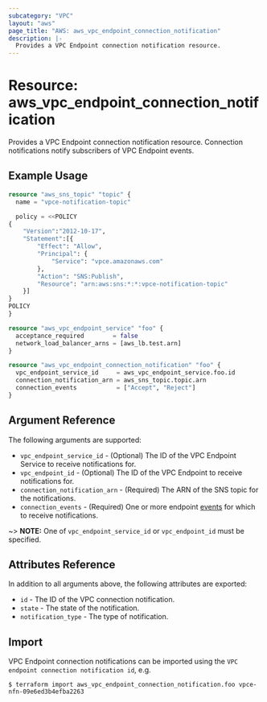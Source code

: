 ```yaml
---
subcategory: "VPC"
layout: "aws"
page_title: "AWS: aws_vpc_endpoint_connection_notification"
description: |-
  Provides a VPC Endpoint connection notification resource.
---
```


# Resource: aws_vpc_endpoint_connection_notification

Provides a VPC Endpoint connection notification resource.
Connection notifications notify subscribers of VPC Endpoint events.

## Example Usage

```terraform
resource "aws_sns_topic" "topic" {
  name = "vpce-notification-topic"

  policy = <<POLICY
{
    "Version":"2012-10-17",
    "Statement":[{
        "Effect": "Allow",
        "Principal": {
            "Service": "vpce.amazonaws.com"
        },
        "Action": "SNS:Publish",
        "Resource": "arn:aws:sns:*:*:vpce-notification-topic"
    }]
}
POLICY
}

resource "aws_vpc_endpoint_service" "foo" {
  acceptance_required        = false
  network_load_balancer_arns = [aws_lb.test.arn]
}

resource "aws_vpc_endpoint_connection_notification" "foo" {
  vpc_endpoint_service_id     = aws_vpc_endpoint_service.foo.id
  connection_notification_arn = aws_sns_topic.topic.arn
  connection_events           = ["Accept", "Reject"]
}
```

## Argument Reference

The following arguments are supported:

* `vpc_endpoint_service_id` - (Optional) The ID of the VPC Endpoint Service to receive notifications for.
* `vpc_endpoint_id` - (Optional) The ID of the VPC Endpoint to receive notifications for.
* `connection_notification_arn` - (Required) The ARN of the SNS topic for the notifications.
* `connection_events` - (Required) One or more endpoint [events](https://docs.aws.amazon.com/AWSEC2/latest/APIReference/API_CreateVpcEndpointConnectionNotification.html#API_CreateVpcEndpointConnectionNotification_RequestParameters) for which to receive notifications.

~> **NOTE:** One of `vpc_endpoint_service_id` or `vpc_endpoint_id` must be specified.

## Attributes Reference

In addition to all arguments above, the following attributes are exported:

* `id` - The ID of the VPC connection notification.
* `state` - The state of the notification.
* `notification_type` - The type of notification.

## Import

VPC Endpoint connection notifications can be imported using the `VPC endpoint connection notification id`, e.g.

```
$ terraform import aws_vpc_endpoint_connection_notification.foo vpce-nfn-09e6ed3b4efba2263
```
